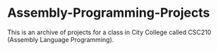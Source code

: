 # Assembly-Programming-Projects
This is an archive of projects for a class in City College called CSC210 (Assembly Language Programming).
